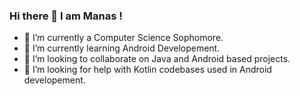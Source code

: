 ### Hi there 👋 I am Manas !

- 🔭 I’m currently a Computer Science Sophomore.
- 🌱 I’m currently learning Android Developement.
- 👯 I’m looking to collaborate on Java and Android based projects.
- 🤔 I’m looking for help with Kotlin codebases used in Android developement.


<!--
**ManasDroid/ManasDroid** is a ✨ _special_ ✨ repository because its `README.md` (this file) appears on your GitHub profile.

Here are some ideas to get you started:

- 🔭 I’m currently working on ...
- 🌱 I’m currently learning ...
- 👯 I’m looking to collaborate on ...
- 🤔 I’m looking for help with ...
- 💬 Ask me about ...
- 📫 How to reach me: ...
- 😄 Pronouns: ...
- ⚡ Fun fact: ...
-->
